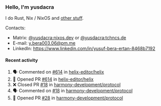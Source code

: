 ### Hello, I'm yusdacra

I do Rust, Nix / NixOS and [other stuff](https://yusdacra.gitlab.io/about).

Contacts:
- Matrix: [@yusdacra:nixos.dev](https://matrix.to/#/@yusdacra:nixos.dev) or [@yusdacra:tchncs.de](https://matrix.to/#/@yusdacra:tchncs.de)
- E-mail: y.bera003.06@pm.me
- LinkedIn: https://www.linkedin.com/in/yusuf-bera-ertan-8468b7192

#### Recent activity

<!--START_SECTION:activity-->
1. 🗣 Commented on [#614](https://github.com/helix-editor/helix/issues/614) in [helix-editor/helix](https://github.com/helix-editor/helix)
2. 💪 Opened PR [#614](https://github.com/helix-editor/helix/pull/614) in [helix-editor/helix](https://github.com/helix-editor/helix)
3. ❌ Closed PR [#18](https://github.com/harmony-development/protocol/pull/18) in [harmony-development/protocol](https://github.com/harmony-development/protocol)
4. 🗣 Commented on [#18](https://github.com/harmony-development/protocol/issues/18) in [harmony-development/protocol](https://github.com/harmony-development/protocol)
5. 💪 Opened PR [#28](https://github.com/harmony-development/protocol/pull/28) in [harmony-development/protocol](https://github.com/harmony-development/protocol)
<!--END_SECTION:activity-->
